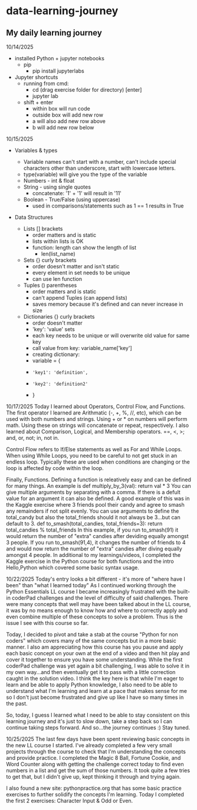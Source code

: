 # data-learning-journey

## My daily learning journey

10/14/2025
 - installed Python + jupyter notebooks
   - pip
     - pip install jupyterlabs
 - Jupyter shortcuts
   - running from cmd:
     - cd (drag exercise folder for directory) [enter]
     - jupyter lab
   - shift + enter
     - within box will run code
     - outside box will add new row
     - a will also add new row above
     - b will add new row below

10/15/2025
  - Variables & types
    - Variable names can't start with a number, can't include special characters other than underscore, start with lowercase letters.
    * type(variable) will give you the type of the variable

    - Numbers - int & float
    - String - using single quotes
      - concatenate: '1' + '1' will result in '11'
    - Boolean - True/False (using uppercase)
      - used in comparisons/statements such as 1 == 1 results in True
      
  - Data Structures
    - Lists [] brackets
      - order matters and is static
      - lists within lists is OK
      - function: length can show the length of list
        - len(list_name)
    - Sets {} curly brackets
      - order doesn't matter and isn't static
      - every element in set needs to be unique
      - can use len function
    - Tuples () parentheses
      - order matters and is static
      - can't append Tuples (can append lists)
      - saves memory because it's defined and can never increase in size
    - Dictionaries {} curly brackets
      - order doesn't matter
      - 'key': 'value' sets
      - each key needs to be unique or will overwrite old value for same key
      - call value from key: variable_name['key']
      - creating dictionary:
      -   variable = {
      -     'key1': 'definition',
      -     'key2': 'definition2'
      -   }

10/17/2025
 Today I learned about Operators, Control Flow, and Functions.
 The first operator I learned are Arithmatic (-, +, %, //, etc), which can be used with both numbers and strings.
  Using + or * on numbers will perform math. Using these on strings will concatenate or repeat, respectively. 
 I also learned about Comparison, Logical, and Membership operators. ==, <, >; and, or, not; in, not in.

 Control Flow refers to If/Else statements as well as For and While Loops. 
  When using While Loops, you need to be careful to not get stuck in an endless loop. Typically these are used when conditions are changing or the loop is affected by code within the loop. 

 Finally, Functions. 
  Defining a function is releatively easy and can be defined for many things. 
   An example is 
     def multiply_by_3(val):
      return val * 3
   You can give multiple arguments by separating with a comma. If there is a defult value for an argument it can also be defined.
    A good example of this was in the Kaggle exercise where 3 friends pool their candy and agree to smash any remainders if not split evenly. You can use arguments to define the total_candy but also the total_friends should it not always be 3...but can default to 3.
     def to_smash(total_candies, total_friends=3):
      return total_candies % total_friends
    In this example, if you run to_smash(91) it would return the number of "extra" candies after deviding equally amongst 3 people. 
    If you run to_smash(91,4), it changes the number of friends to 4 and would now return the number of "extra" candies after diving equally amongst 4 people.
In additional to my learnings/videos, I completed the Kaggle exercise in the Python course for both functions and the intro Hello,Python which covered some basic syntax usage.

10/22/2025
Today's entry looks a bit different - it's more of "where have I been" than "what I learned today"
As I continued working through the Python Essentials LL course I became increasingly frustrated with the built-in coderPad challenges and the level of difficulty of said challenges. There were many concepts that well may have been talked about in the LL course, it was by no means enough to know how and where to correctly apply and even combine multiple of these concepts to solve a problem. Thus is the issue I see with this course so far. 

Today, I decided to pivot and take a stab at the course "Python for non coders" which covers many of the same concepts but in a more basic manner. I also am appreciating how this course has you pause and apply each basic concept on your own at the end of a video and then hit play and cover it together to ensure you have some understanding. While the first coderPad challenge was yet again a bit challenging, I was able to solve it in my own way...and then eventually get it to pass with a little correction caught in the solution video. I think the key here is that while I'm eager to learn and be able to apply Python knowledge, I also need to be able to understand what I'm learning and learn at a pace that makes sense for me so I don't just become frustrated and give up like I have so many times in the past. 

So, today, I guess I learned what I need to be able to stay consistent on this learning journey and it's just to slow down, take a step back so I can continue taking steps forward. And so...the journey continues :) Stay tuned.

10/25/2025
The last few days have been spent reviewing basic concepts in the new LL course I started. I've already completed a few very small projects through the course to check that I'm understanding the concepts and provide practice. I completed the Magic 8 Ball, Fortune Cookie, and Word Counter along with getting the challenge correct today to find even numbers in a list and get the sum of those numbers. It took quite a few tries to get that, but I didn't give up, kept thinking it through and trying again. 

I also found a new site: pythonpractice.org that has some basic practice exercises to further solidify the concepts I'm learning. 
Today I completed the first 2 exercises: Character Input & Odd or Even.